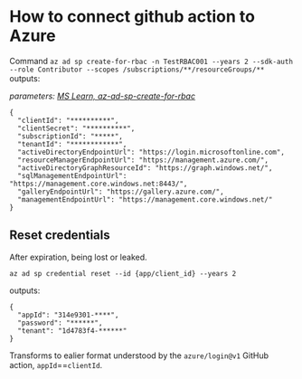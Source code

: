 # How to connect github action to Azure

Command `az ad sp create-for-rbac -n TestRBAC001 --years 2 --sdk-auth --role Contributor --scopes /subscriptions/**/resourceGroups/**` outputs:

_parameters: [MS Learn, az-ad-sp-create-for-rbac](https://learn.microsoft.com/en-us/cli/azure/ad/sp?view=azure-cli-latest#az-ad-sp-create-for-rbac)_

```
{
  "clientId": "**********",
  "clientSecret": "**********",
  "subscriptionId": "*****",
  "tenantId": "************",
  "activeDirectoryEndpointUrl": "https://login.microsoftonline.com",
  "resourceManagerEndpointUrl": "https://management.azure.com/",
  "activeDirectoryGraphResourceId": "https://graph.windows.net/",
  "sqlManagementEndpointUrl": "https://management.core.windows.net:8443/",
  "galleryEndpointUrl": "https://gallery.azure.com/",
  "managementEndpointUrl": "https://management.core.windows.net/"
}
```

## Reset credentials
After expiration, being lost or leaked.

`az ad sp credential reset --id {app/client_id} --years 2`

outputs: 

```
{
  "appId": "314e9301-****",
  "password": "******",
  "tenant": "1d4783f4-******"
}
```

Transforms to ealier format understood by the `azure/login@v1` GitHub action, `appId`==`clientId`.